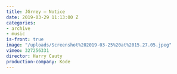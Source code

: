 ```yaml
---
title: JGrrey — Notice
date: 2019-03-29 11:13:00 Z
categories:
- archive
- music
is-front: true
image: "/uploads/Screenshot%202019-03-25%20at%2015.27.05.jpeg"
vimeo: 327256331
director: Harry Cauty
production-company: Kode
---
```


